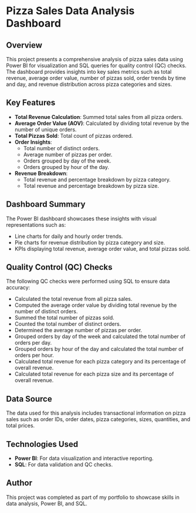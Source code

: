 # Pizza Sales Data Analysis Dashboard

## Overview

This project presents a comprehensive analysis of pizza sales data using Power BI for visualization and SQL queries for quality control (QC) checks. The dashboard provides insights into key sales metrics such as total revenue, average order value, number of pizzas sold, order trends by time and day, and revenue distribution across pizza categories and sizes.

## Key Features

- **Total Revenue Calculation**: Summed total sales from all pizza orders.
- **Average Order Value (AOV)**: Calculated by dividing total revenue by the number of unique orders.
- **Total Pizzas Sold**: Total count of pizzas ordered.
- **Order Insights**:
  - Total number of distinct orders.
  - Average number of pizzas per order.
  - Orders grouped by day of the week.
  - Orders grouped by hour of the day.
- **Revenue Breakdown**:
  - Total revenue and percentage breakdown by pizza category.
  - Total revenue and percentage breakdown by pizza size.

## Dashboard Summary

The Power BI dashboard showcases these insights with visual representations such as:
- Line charts for daily and hourly order trends.
- Pie charts for revenue distribution by pizza category and size.
- KPIs displaying total revenue, average order value, and total pizzas sold.

## Quality Control (QC) Checks

The following QC checks were performed using SQL to ensure data accuracy:

- Calculated the total revenue from all pizza sales.
- Computed the average order value by dividing total revenue by the number of distinct orders.
- Summed the total number of pizzas sold.
- Counted the total number of distinct orders.
- Determined the average number of pizzas per order.
- Grouped orders by day of the week and calculated the total number of orders per day.
- Grouped orders by hour of the day and calculated the total number of orders per hour.
- Calculated total revenue for each pizza category and its percentage of overall revenue.
- Calculated total revenue for each pizza size and its percentage of overall revenue.

## Data Source

The data used for this analysis includes transactional information on pizza sales such as order IDs, order dates, pizza categories, sizes, quantities, and total prices.

## Technologies Used

- **Power BI**: For data visualization and interactive reporting.
- **SQL**: For data validation and QC checks.

## Author

This project was completed as part of my portfolio to showcase skills in data analysis, Power BI, and SQL.

